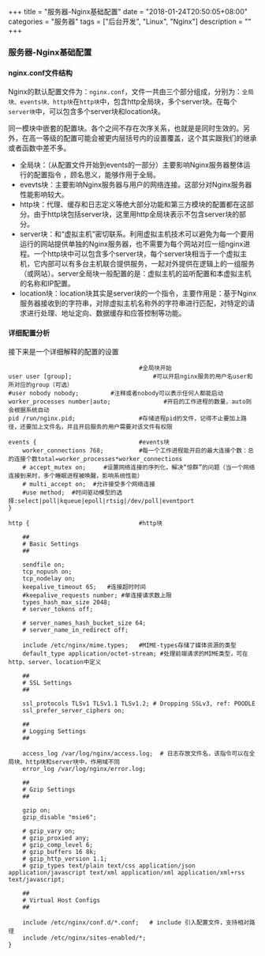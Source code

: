 +++
title = "服务器-Nginx基础配置"
date = "2018-01-24T20:50:05+08:00"
categories = "服务器"
tags = ["后台开发", "Linux", "Nginx"]
description = ""
+++

### 服务器-Nginx基础配置
#### nginx.conf文件结构
Nginx的默认配置文件为：`nginx.conf`，文件一共由三个部分组成，分别为：`全局块、events块、http块`在`http块`中，包含http全局块，多个server块。在每个`server块`中，可以包含多个server块和location块。

同一模块中嵌套的配置块。各个之间不存在次序关系，也就是是同时生效的。另外，在高一等级的配置可能会被更内层括号内的设置覆盖，这个其实跟我们的继承或者函数中差不多。

* 全局块：（从配置文件开始到events的一部分）主要影响Nginx服务器整体运行的配置指令 ，顾名思义，能够作用于全局。
* evevts块：主要影响Nginx服务器与用户的网络连接。这部分对Nginx服务器性能影响较大。
* http块：代理、缓存和日志定义等绝大部分功能和第三方模块的配置都在这部分。由于http块包括server块，这里用http全局块表示不包含server块的部分。
* server块：和“虚拟主机”密切联系。利用虚拟主机技术可以避免为每一个要用运行的网站提供单独的Nginx服务器，也不需要为每个网站对应一组nginx进程。一个http块中可以包含多个server块，每个server块相当于一个虚拟主机，它内部可以有多台主机联合提供服务，一起对外提供在逻辑上的一组服务（或网站）。server全局块一般配置的是：虚拟主机的监听配置和本虚拟主机的名称和IP配置。
* location块：location块其实是server块的一个指令，主要作用是：基于Nginx服务器接收到的字符串，对除虚拟主机名称外的字符串进行匹配，对特定的请求进行处理、地址定向、数据缓存和应答控制等功能。

#### 详细配置分析
接下来是一个详细解释的配置的设置
```
                                     #全局块开始
user user [group];                       #可以开启nginx服务的用户名user和所对应的group（可选）
#user nobody nobody;         #注释或者nobody可以表示任何人都能启动
worker_processes number|auto;               #开启的工作进程的数量，auto则会根据系统自动
pid /run/nginx.pid;                  #存储进程pid的文件，记得不止要加上路径，还要加上文件名，并且开启服务的用户需要对该文件有权限

events {                             #events块
    worker_connections 768;          #每一个工作进程能开启的最大连接个数：总的连接个数total=worker_processes*worker_connections
    # accept_mutex on;     #设置网络连接的序列化，解决“惊群”的问题（当一个网络连接到来时，多个睡眠进程被唤醒，影响系统性能）
    # multi_accept on;  #允许接受多个网络连接
    #use method;  #时间驱动模型的选择:select|poll|kqueue|epoll|rtsig|/dev/poll|eventport
}

http {                               #http块

    ##
    # Basic Settings
    ##

    sendfile on;
    tcp_nopush on;
    tcp_nodelay on;
    keepalive_timeout 65;   #连接超时时间
    #keepalive_requests number; #单连接请求数上限
    types_hash_max_size 2048;
    # server_tokens off;

    # server_names_hash_bucket_size 64;
    # server_name_in_redirect off;

    include /etc/nginx/mime.types;   #MIME-types存储了媒体资源的类型
    default_type application/octet-stream; #处理前端请求的MIME类型，可在http、server、location中定义

    ##
    # SSL Settings
    ##

    ssl_protocols TLSv1 TLSv1.1 TLSv1.2; # Dropping SSLv3, ref: POODLE
    ssl_prefer_server_ciphers on;

    ##
    # Logging Settings
    ##

    access_log /var/log/nginx/access.log;  # 日志存放文件名，该指令可以在全局块、http块和server块中，作用域不同
    error_log /var/log/nginx/error.log;

    ##
    # Gzip Settings
    ##

    gzip on;
    gzip_disable "msie6";

    # gzip_vary on;
    # gzip_proxied any;
    # gzip_comp_level 6;
    # gzip_buffers 16 8k;
    # gzip_http_version 1.1;
    # gzip_types text/plain text/css application/json application/javascript text/xml application/xml application/xml+rss text/javascript;

    ##
    # Virtual Host Configs
    ##

    include /etc/nginx/conf.d/*.conf;   # include 引入配置文件，支持相对路径
    include /etc/nginx/sites-enabled/*;
}


```
